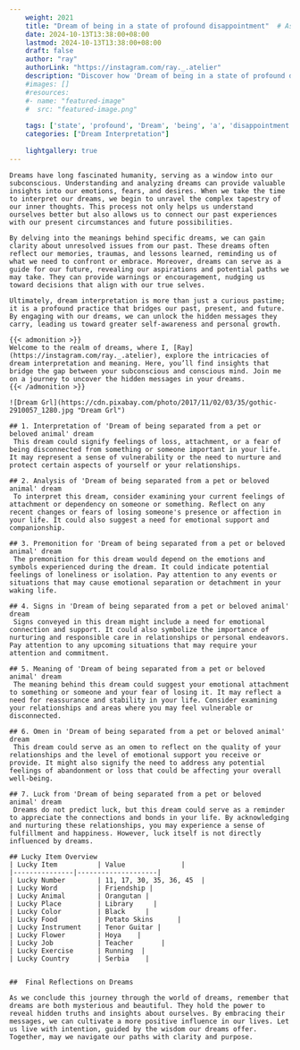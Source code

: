```yaml
---
    weight: 2021
    title: "Dream of being in a state of profound disappointment"  # Assuming 'title' column exists
    date: 2024-10-13T13:38:00+08:00
    lastmod: 2024-10-13T13:38:00+08:00
    draft: false
    author: "ray"
    authorLink: "https://instagram.com/ray._.atelier"
    description: "Discover how 'Dream of being in a state of profound disappointment' can interpret your future and uncover its significant meanings in your life."
    #images: []
    #resources:
    #- name: "featured-image"
    #  src: "featured-image.png"
    
    tags: ['state', 'profound', 'Dream', 'being', 'a', 'disappointment', 'in', 'of']
    categories: ["Dream Interpretation"]
    
    lightgallery: true
---
```

    
    Dreams have long fascinated humanity, serving as a window into our subconscious. Understanding and analyzing dreams can provide valuable insights into our emotions, fears, and desires. When we take the time to interpret our dreams, we begin to unravel the complex tapestry of our inner thoughts. This process not only helps us understand ourselves better but also allows us to connect our past experiences with our present circumstances and future possibilities.
    
    By delving into the meanings behind specific dreams, we can gain clarity about unresolved issues from our past. These dreams often reflect our memories, traumas, and lessons learned, reminding us of what we need to confront or embrace. Moreover, dreams can serve as a guide for our future, revealing our aspirations and potential paths we may take. They can provide warnings or encouragement, nudging us toward decisions that align with our true selves.
    
    Ultimately, dream interpretation is more than just a curious pastime; it is a profound practice that bridges our past, present, and future. By engaging with our dreams, we can unlock the hidden messages they carry, leading us toward greater self-awareness and personal growth.
    
    {{< admonition >}}
    Welcome to the realm of dreams, where I, [Ray](https://instagram.com/ray._.atelier), explore the intricacies of dream interpretation and meaning. Here, you’ll find insights that bridge the gap between your subconscious and conscious mind. Join me on a journey to uncover the hidden messages in your dreams.
    {{< /admonition >}}
    
    ![Dream Grl](https://cdn.pixabay.com/photo/2017/11/02/03/35/gothic-2910057_1280.jpg "Dream Grl")
    
    ## 1. Interpretation of 'Dream of being separated from a pet or beloved animal' dream
     This dream could signify feelings of loss, attachment, or a fear of being disconnected from something or someone important in your life. It may represent a sense of vulnerability or the need to nurture and protect certain aspects of yourself or your relationships.
    
    ## 2. Analysis of 'Dream of being separated from a pet or beloved animal' dream
     To interpret this dream, consider examining your current feelings of attachment or dependency on someone or something. Reflect on any recent changes or fears of losing someone's presence or affection in your life. It could also suggest a need for emotional support and companionship.
    
    ## 3. Premonition for 'Dream of being separated from a pet or beloved animal' dream
     The premonition for this dream would depend on the emotions and symbols experienced during the dream. It could indicate potential feelings of loneliness or isolation. Pay attention to any events or situations that may cause emotional separation or detachment in your waking life.
    
    ## 4. Signs in 'Dream of being separated from a pet or beloved animal' dream
     Signs conveyed in this dream might include a need for emotional connection and support. It could also symbolize the importance of nurturing and responsible care in relationships or personal endeavors. Pay attention to any upcoming situations that may require your attention and commitment.
    
    ## 5. Meaning of 'Dream of being separated from a pet or beloved animal' dream
     The meaning behind this dream could suggest your emotional attachment to something or someone and your fear of losing it. It may reflect a need for reassurance and stability in your life. Consider examining your relationships and areas where you may feel vulnerable or disconnected.
    
    ## 6. Omen in 'Dream of being separated from a pet or beloved animal' dream
     This dream could serve as an omen to reflect on the quality of your relationships and the level of emotional support you receive or provide. It might also signify the need to address any potential feelings of abandonment or loss that could be affecting your overall well-being.
    
    ## 7. Luck from 'Dream of being separated from a pet or beloved animal' dream
     Dreams do not predict luck, but this dream could serve as a reminder to appreciate the connections and bonds in your life. By acknowledging and nurturing these relationships, you may experience a sense of fulfillment and happiness. However, luck itself is not directly influenced by dreams.
    
    ## Lucky Item Overview
    | Lucky Item          | Value              |
    |---------------|--------------------|
    | Lucky Number        | 11, 17, 30, 35, 36, 45  |
    | Lucky Word          | Friendship |
    | Lucky Animal        | Orangutan |
    | Lucky Place         | Library     |
    | Lucky Color         | Black     |
    | Lucky Food          | Potato Skins      |
    | Lucky Instrument    | Tenor Guitar |
    | Lucky Flower        | Hoya    |
    | Lucky Job           | Teacher       |
    | Lucky Exercise      | Running  |
    | Lucky Country       | Serbia    |
    
    
    ##  Final Reflections on Dreams
    
    As we conclude this journey through the world of dreams, remember that dreams are both mysterious and beautiful. They hold the power to reveal hidden truths and insights about ourselves. By embracing their messages, we can cultivate a more positive influence in our lives. Let us live with intention, guided by the wisdom our dreams offer. Together, may we navigate our paths with clarity and purpose.
    